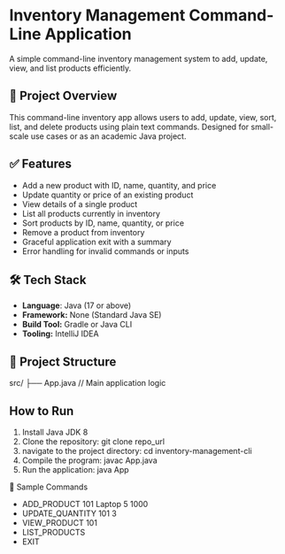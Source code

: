 # Inventory Management Command-Line Application 
A simple command-line inventory management system to add, update, view, and list products efficiently.

## 📌 Project Overview
This command-line inventory app allows users to add, update, view, sort, list, and delete products using plain text commands. 
Designed for small-scale use cases or as an academic Java project.

## ✅ Features
- Add a new product with ID, name, quantity, and price
- Update quantity or price of an existing product
- View details of a single product
- List all products currently in inventory
- Sort products by ID, name, quantity, or price
- Remove a product from inventory
- Graceful application exit with a summary
- Error handling for invalid commands or inputs

## 🛠 Tech Stack
- **Language**: Java (17 or above)
- **Framework:** None (Standard Java SE)
- **Build Tool:** Gradle or Java CLI
- **Tooling:** IntelliJ IDEA


## 📂 Project Structure
   src/ ├── App.java // Main application logic

## How to Run
1. Install Java JDK 8
2. Clone the repository: git clone repo_url
3. navigate to the project directory: cd inventory-management-cli
4. Compile the program: javac App.java
5. Run the application: java App

🧪 Sample Commands
  - ADD_PRODUCT 101 Laptop 5 1000
  - UPDATE_QUANTITY 101 3
  - VIEW_PRODUCT 101
  - LIST_PRODUCTS
  - EXIT

    
    
   
